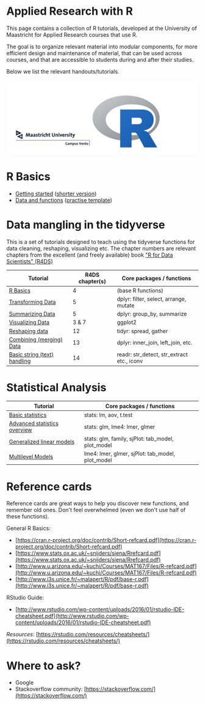 Applied Research with R
============

This page contains a collection of R tutorials, developed at the University of Maastricht for Applied Research courses that use R. 

The goal is to organize relevant material into modular components, for more efficient design and maintenance of material, that can be used across courses, and that are accessible to students during and after their studies.

Below we list the relevant handouts/tutorials.

![](./pics/venlorlogo.PNG)



# R Basics

* [Getting started](tutorials/R_basics_1_getting_started.md) ([shorter version](tutorials/R_basics_1_getting_started_short.md))
* [Data and functions](tutorials/R_basics_2_data_and_functions.md) ([practise template](practise/R_basics_2_data_and_functions_practise.Rmd))

# Data mangling in the tidyverse

This is a set of tutorials designed to teach using the tidyverse functions for data cleaning, reshaping, visualizing etc.
The chapter numbers are relevant chapters from the excellent (and freely available) book ["R for Data Scientists" (R4DS)](http://r4ds.had.co.nz/)

| Tutorial | R4DS chapter(s) | Core packages / functions |
|----|---|---|
| [R Basics](inputs/Assignments-tutorial-1-sol.html) | 4 | (base R functions) |
| [Transforming Data]() | 5 | dplyr: filter, select, arrange, mutate | 
| [Summarizing Data]() | 5 | dplyr: group_by, summarize |
| [Visualizing Data]() | 3 & 7 | ggplot2  |
| [Reshaping data]() | 12 | tidyr: spread, gather |
| [Combining (merging) Data]() | 13 | dplyr: inner_join, left_join, etc. | 
| [Basic string (text) handling]() | 14 | readr: str_detect, str_extract etc., iconv |

# Statistical Analysis
| Tutorial | Core packages / functions |
|----|---|
| [Basic statistics](tutorials/simple_modeling.md) | stats: lm, aov, t.test |
| [Advanced statistics overview](tutorials/advanced_modeling.md) | stats: glm, lme4: lmer, glmer |
| [Generalized linear models](https://htmlpreview.github.io/?https://github.com/ccs-amsterdam/r-course-material/blob/master/tutorials/generalized_linear_models.html) | stats: glm, family, sjPlot: tab_model, plot_model |
| [Multilevel Models](https://htmlpreview.github.io/?https://github.com/ccs-amsterdam/r-course-material/blob/master/tutorials/multilevel_models.html) | lme4: lmer, glmer, sjPlot: tab_model, plot_model |


# Reference cards

Reference cards are great ways to help you discover new functions, and remember old ones.
Don't feel overwhelmed (even we don't use half of these functions).

General R Basics:

+ [https://cran.r-project.org/doc/contrib/Short-refcard.pdf](https://cran.r-project.org/doc/contrib/Short-refcard.pdf)
+ [https://www.stats.ox.ac.uk/~snijders/siena/Rrefcard.pdf](https://www.stats.ox.ac.uk/~snijders/siena/Rrefcard.pdf)
+ [http://www.u.arizona.edu/~kuchi/Courses/MAT167/Files/R-refcard.pdf](http://www.u.arizona.edu/~kuchi/Courses/MAT167/Files/R-refcard.pdf)
+ [http://www.i3s.unice.fr/~malapert/R/pdf/base-r.pdf](http://www.i3s.unice.fr/~malapert/R/pdf/base-r.pdf)

RStudio Guide:

+ [http://www.rstudio.com/wp-content/uploads/2016/01/rstudio-IDE-cheatsheet.pdf](http://www.rstudio.com/wp-content/uploads/2016/01/rstudio-IDE-cheatsheet.pdf)

_Resources_: [https://rstudio.com/resources/cheatsheets/](https://rstudio.com/resources/cheatsheets/)

# Where to ask?

+ Google
+ Stackoverflow community: [https://stackoverflow.com/](https://stackoverflow.com/)
